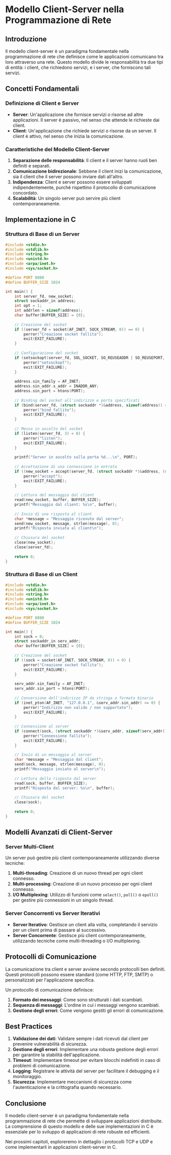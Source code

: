 # Modello Client-Server nella Programmazione di Rete

## Introduzione

Il modello client-server è un paradigma fondamentale nella programmazione di rete che definisce come le applicazioni comunicano tra loro attraverso una rete. Questo modello divide le responsabilità tra due tipi di entità: i client, che richiedono servizi, e i server, che forniscono tali servizi.

## Concetti Fondamentali

### Definizione di Client e Server

- **Server**: Un'applicazione che fornisce servizi o risorse ad altre applicazioni. Il server è passivo, nel senso che attende le richieste dai client.
- **Client**: Un'applicazione che richiede servizi o risorse da un server. Il client è attivo, nel senso che inizia la comunicazione.

### Caratteristiche del Modello Client-Server

1. **Separazione delle responsabilità**: Il client e il server hanno ruoli ben definiti e separati.
2. **Comunicazione bidirezionale**: Sebbene il client inizi la comunicazione, sia il client che il server possono inviare dati all'altro.
3. **Indipendenza**: Client e server possono essere sviluppati indipendentemente, purché rispettino il protocollo di comunicazione concordato.
4. **Scalabilità**: Un singolo server può servire più client contemporaneamente.

## Implementazione in C

### Struttura di Base di un Server

```c
#include <stdio.h>
#include <stdlib.h>
#include <string.h>
#include <unistd.h>
#include <arpa/inet.h>
#include <sys/socket.h>

#define PORT 8080
#define BUFFER_SIZE 1024

int main() {
    int server_fd, new_socket;
    struct sockaddr_in address;
    int opt = 1;
    int addrlen = sizeof(address);
    char buffer[BUFFER_SIZE] = {0};
    
    // Creazione del socket
    if ((server_fd = socket(AF_INET, SOCK_STREAM, 0)) == 0) {
        perror("Creazione socket fallita");
        exit(EXIT_FAILURE);
    }
    
    // Configurazione del socket
    if (setsockopt(server_fd, SOL_SOCKET, SO_REUSEADDR | SO_REUSEPORT, &opt, sizeof(opt))) {
        perror("setsockopt");
        exit(EXIT_FAILURE);
    }
    
    address.sin_family = AF_INET;
    address.sin_addr.s_addr = INADDR_ANY;
    address.sin_port = htons(PORT);
    
    // Binding del socket all'indirizzo e porta specificati
    if (bind(server_fd, (struct sockaddr *)&address, sizeof(address)) < 0) {
        perror("bind fallito");
        exit(EXIT_FAILURE);
    }
    
    // Messa in ascolto del socket
    if (listen(server_fd, 3) < 0) {
        perror("listen");
        exit(EXIT_FAILURE);
    }
    
    printf("Server in ascolto sulla porta %d...\n", PORT);
    
    // Accettazione di una connessione in entrata
    if ((new_socket = accept(server_fd, (struct sockaddr *)&address, (socklen_t*)&addrlen)) < 0) {
        perror("accept");
        exit(EXIT_FAILURE);
    }
    
    // Lettura del messaggio dal client
    read(new_socket, buffer, BUFFER_SIZE);
    printf("Messaggio dal client: %s\n", buffer);
    
    // Invio di una risposta al client
    char *message = "Messaggio ricevuto dal server";
    send(new_socket, message, strlen(message), 0);
    printf("Risposta inviata al client\n");
    
    // Chiusura del socket
    close(new_socket);
    close(server_fd);
    
    return 0;
}
```

### Struttura di Base di un Client

```c
#include <stdio.h>
#include <stdlib.h>
#include <string.h>
#include <unistd.h>
#include <arpa/inet.h>
#include <sys/socket.h>

#define PORT 8080
#define BUFFER_SIZE 1024

int main() {
    int sock = 0;
    struct sockaddr_in serv_addr;
    char buffer[BUFFER_SIZE] = {0};
    
    // Creazione del socket
    if ((sock = socket(AF_INET, SOCK_STREAM, 0)) < 0) {
        perror("Creazione socket fallita");
        exit(EXIT_FAILURE);
    }
    
    serv_addr.sin_family = AF_INET;
    serv_addr.sin_port = htons(PORT);
    
    // Conversione dell'indirizzo IP da stringa a formato binario
    if (inet_pton(AF_INET, "127.0.0.1", &serv_addr.sin_addr) <= 0) {
        perror("Indirizzo non valido / non supportato");
        exit(EXIT_FAILURE);
    }
    
    // Connessione al server
    if (connect(sock, (struct sockaddr *)&serv_addr, sizeof(serv_addr)) < 0) {
        perror("Connessione fallita");
        exit(EXIT_FAILURE);
    }
    
    // Invio di un messaggio al server
    char *message = "Messaggio dal client";
    send(sock, message, strlen(message), 0);
    printf("Messaggio inviato al server\n");
    
    // Lettura della risposta dal server
    read(sock, buffer, BUFFER_SIZE);
    printf("Risposta dal server: %s\n", buffer);
    
    // Chiusura del socket
    close(sock);
    
    return 0;
}
```

## Modelli Avanzati di Client-Server

### Server Multi-Client

Un server può gestire più client contemporaneamente utilizzando diverse tecniche:

1. **Multi-threading**: Creazione di un nuovo thread per ogni client connesso.
2. **Multi-processing**: Creazione di un nuovo processo per ogni client connesso.
3. **I/O Multiplexing**: Utilizzo di funzioni come `select()`, `poll()` o `epoll()` per gestire più connessioni in un singolo thread.

### Server Concorrenti vs Server Iterativi

- **Server Iterativo**: Gestisce un client alla volta, completando il servizio per un client prima di passare al successivo.
- **Server Concorrente**: Gestisce più client contemporaneamente, utilizzando tecniche come multi-threading o I/O multiplexing.

## Protocolli di Comunicazione

La comunicazione tra client e server avviene secondo protocolli ben definiti. Questi protocolli possono essere standard (come HTTP, FTP, SMTP) o personalizzati per l'applicazione specifica.

Un protocollo di comunicazione definisce:

1. **Formato dei messaggi**: Come sono strutturati i dati scambiati.
2. **Sequenza di messaggi**: L'ordine in cui i messaggi vengono scambiati.
3. **Gestione degli errori**: Come vengono gestiti gli errori di comunicazione.

## Best Practices

1. **Validazione dei dati**: Validare sempre i dati ricevuti dal client per prevenire vulnerabilità di sicurezza.
2. **Gestione degli errori**: Implementare una robusta gestione degli errori per garantire la stabilità dell'applicazione.
3. **Timeout**: Implementare timeout per evitare blocchi indefiniti in caso di problemi di comunicazione.
4. **Logging**: Registrare le attività del server per facilitare il debugging e il monitoraggio.
5. **Sicurezza**: Implementare meccanismi di sicurezza come l'autenticazione e la crittografia quando necessario.

## Conclusione

Il modello client-server è un paradigma fondamentale nella programmazione di rete che permette di sviluppare applicazioni distribuite. La comprensione di questo modello e delle sue implementazioni in C è essenziale per lo sviluppo di applicazioni di rete robuste ed efficienti.

Nei prossimi capitoli, esploreremo in dettaglio i protocolli TCP e UDP e come implementarli in applicazioni client-server in C.